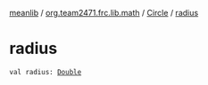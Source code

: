 [meanlib](../../index.md) / [org.team2471.frc.lib.math](../index.md) / [Circle](index.md) / [radius](./radius.md)

# radius

`val radius: `[`Double`](https://kotlinlang.org/api/latest/jvm/stdlib/kotlin/-double/index.html)